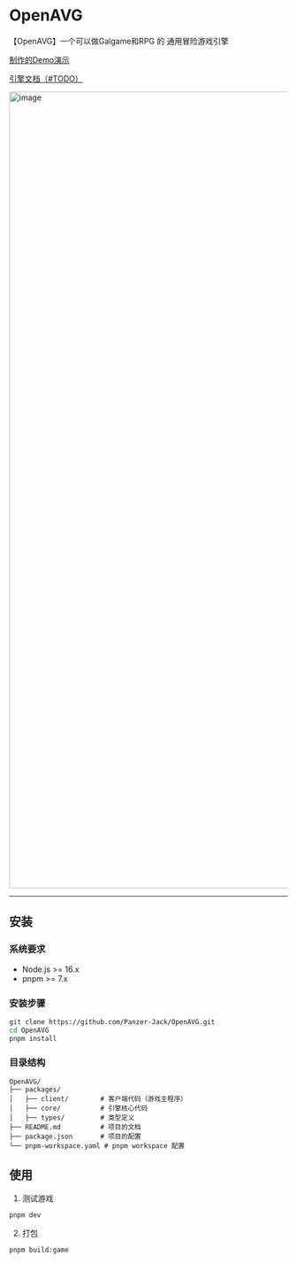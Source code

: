 # OpenAVG

【OpenAVG】一个可以做Galgame和RPG 的 通用冒险游戏引擎

[制作的Demo演示](https://demo.openavg.panzer-jack.cn/) 

[引擎文档（#TODO）](https://doc.openavg.panzer-jack.cn/)

<img width="1440" alt="image" src="https://github.com/user-attachments/assets/dace964a-35e4-491f-ba03-0746a6e10893" />

---

## 安装

### 系统要求

- Node.js >= 16.x
- pnpm >= 7.x

### 安装步骤
```bash
git clone https://github.com/Panzer-Jack/OpenAVG.git
cd OpenAVG
pnpm install
```

### 目录结构
```
OpenAVG/
├── packages/
│   ├── client/        # 客户端代码（游戏主程序）
│   ├── core/          # 引擎核心代码
│   ├── types/         # 类型定义
├── README.md          # 项目的文档
├── package.json       # 项目的配置
└── pnpm-workspace.yaml # pnpm workspace 配置
```

## 使用
1. 测试游戏
```bash
pnpm dev
```
2. 打包
```bash
pnpm build:game
```

